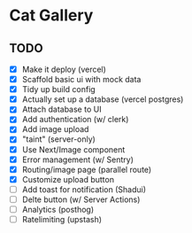 # Cat Gallery

## TODO

- [x] Make it deploy (vercel)
- [x] Scaffold basic ui with mock data
- [x] Tidy up build config
- [x] Actually set up a database (vercel postgres)
- [x] Attach database to UI
- [x] Add authentication (w/ clerk)
- [x] Add image upload
- [x] "taint" (server-only)
- [x] Use Next/Image component
- [x] Error management (w/ Sentry)
- [x] Routing/image page (parallel route)
- [x] Customize upload button
- [ ] Add toast for notification (Shadui)
- [ ] Delte button (w/ Server Actions)
- [ ] Analytics (posthog)
- [ ] Ratelimiting (upstash)
